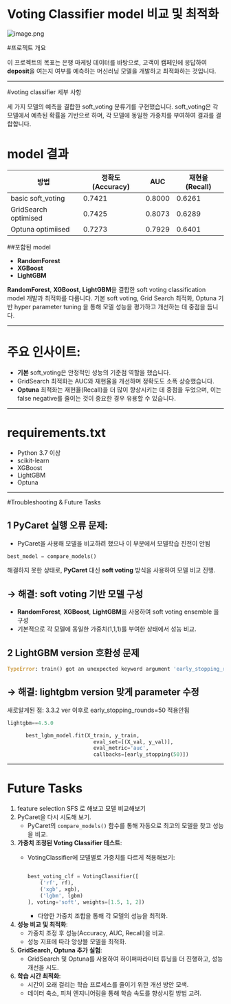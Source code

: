 # Voting Classifier model 비교 및 최적화

![image.png](https://prod-files-secure.s3.us-west-2.amazonaws.com/29f4beeb-5a3b-4bdf-be4f-054ca428347f/0029ef6b-12e3-4801-beb5-77c29b13fb20/image.png)


#프로젝트 개요

이 프로젝트의 목표는 은행 마케팅 데이터를 바탕으로, 고객이 캠페인에 응답하여 **deposit**을 여는지 여부를 예측하는 머신러닝 모델을 개발하고 최적화하는 것입니다.

---


#voting classifier 세부 사항

세 가지 모델의 예측을 결합한 soft_voting 분류기를 구현했습니다. soft_voting은 각 모델에서 예측된 확률을 기반으로 하며, 각 모델에 동일한 가중치를 부여하여 결과를 결합합니다.


# model 결과

| 방법 | 정확도 (Accuracy) | AUC | 재현율 (Recall) |
| --- | --- | --- | --- |
| basic soft_voting | 0.7421 | 0.8000 | 0.6261 |
| GridSearch optimised | 0.7425 | 0.8073 | 0.6289 |
| Optuna optimiised | 0.7273 | 0.7929 | 0.6401 |

##포함된 model

- **RandomForest**
- **XGBoost**
- **LightGBM**

**RandomForest**, **XGBoost**, **LightGBM**을 결합한 soft voting classification model 개발과 최적화를 다룹니다. 기본 soft voting, Grid Search 최적화, Optuna 기반 hyper parameter tuning 을 통해 모델 성능을 평가하고 개선하는 데 중점을 둡니다.

---


# 주요 인사이트:

- **기본** soft_voting은 안정적인 성능의 기준점 역할을 했습니다.
- GridSearch 최적화는 AUC와 재현율을 개선하며 정확도도 소폭 상승했습니다.
- **Optuna** 최적화는 재현율(Recall)을 더 많이 향상시키는 데 중점을 두었으며, 이는 false negative를 줄이는 것이 중요한 경우 유용할 수 있습니다.

---

# requirements.txt

- Python 3.7 이상
- scikit-learn
- XGBoost
- LightGBM
- Optuna

---

#Troubleshooting & Future Tasks

## **1 PyCaret 실행 오류 문제:**

- PyCaret을 사용해 모델을 비교하려 했으나  이 부분에서 모델학습 진전이 안됨

```python
best_model = compare_models()
```

해결하지 못한 상태로, **PyCaret** 대신 **soft voting** 방식을 사용하여 모델 비교 진행.

## → 해결: **soft voting 기반 모델 구성**

- **RandomForest**, **XGBoost**, **LightGBM**을 사용하여 soft voting ensemble 을 구성
- 기본적으로 각 모델에 동일한 가중치(1,1,1)를 부여한 상태에서 성능 비교.


## **2** LightGBM version 호환성 문제

```python
TypeError: train() got an unexpected keyword argument 'early_stopping_rounds'
```

## → 해결: lightgbm version 맞게 parameter 수정

새로알게된 점: 3.3.2 ver 이후로 early_stopping_rounds=50 적용안됨
                            

```python
lightgbm==4.5.0

      best_lgbm_model.fit(X_train, y_train,
                            eval_set=[(X_val, y_val)],
                            eval_metric='auc',
                            callbacks=[early_stopping(50)])
```

---

# Future Tasks

1. feature selection SFS 로 해보고 모델 비교해보기
2. PyCaret을 다시 시도해 보기.
    - PyCaret의 `compare_models()` 함수를 통해 자동으로 최고의 모델을 찾고 성능을 비교.
3. **가중치 조정된 Voting Classifier 테스트**:
    - VotingClassifier에 모델별로 가중치를 다르게 적용해보기:
        
        ```python
        
        best_voting_clf = VotingClassifier([
            ('rf', rf),
            ('xgb', xgb),
            ('lgbm', lgbm)
        ], voting='soft', weights=[1.5, 1, 2])
        
        ```
        
        - 다양한 가중치 조합을 통해 각 모델의 성능을 최적화.
4. **성능 비교 및 최적화**:
    - 가중치 조정 후 성능(Accuracy, AUC, Recall)을 비교.
    - 성능 지표에 따라 앙상블 모델을 최적화.
5. **GridSearch, Optuna 추가 실험**:
    - GridSearch 및 Optuna를 사용하여 하이퍼파라미터 튜닝을 더 진행하고, 성능 개선을 시도.
6. **학습 시간 최적화**:
    - 시간이 오래 걸리는 학습 프로세스를 줄이기 위한 개선 방안 모색.
    - 데이터 축소, 피처 엔지니어링을 통해 학습 속도를 향상시킬 방법 고려.
